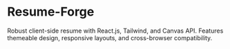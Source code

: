 # Resume-Forge
 Robust client-side resume with React.js, Tailwind, and Canvas API. Features themeable design, responsive layouts, and cross-browser compatibility.


